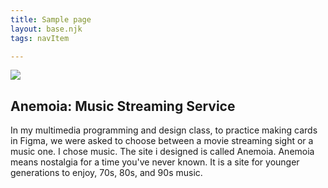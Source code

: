 ```yaml
---
title: Sample page
layout: base.njk
tags: navItem

---
```

<section class="container"> 
<div>
 <img src="/images/anemoia2.png"> 
</div>
  
<div>
  <h1>Anemoia: Music Streaming Service</h1>
  <p>In my multimedia programming and design class, to practice making cards in Figma, we were asked to choose between a movie streaming sight or a music one. I chose music. The site i designed is called Anemoia. Anemoia means nostalgia for a time you've never known. It is a site for younger generations to enjoy, 70s, 80s, and 90s music.  </p>
</div>
</section>